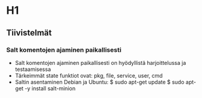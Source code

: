 # H1

## Tiivistelmät

### Salt komentojen ajaminen paikallisesti
- Salt komentojen ajaminen paikallisesti on hyödyllistä harjoittelussa ja testaamisessa
- Tärkeimmät state funktiot ovat: pkg, file, service, user, cmd
- Saltin asentaminen Debian ja Ubuntu:    $ sudo apt-get update
$ sudo apt-get -y install salt-minion
